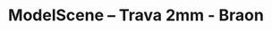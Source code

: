 ---
layout: product
title: "ModelScene – Trava 2mm - Braon"
price: "800" 
desc: "Trava za dioramu"
img_path: "/assets/img/MSC-002-05.jpg"
brand: "ModelScene"
available: true
special_offer: false
new: false
soon: true
cat: "0N/A"
subcat: "0N/A"
subsubcat: "0N/A"
sifra: "MSC-002-05"
popular: false
---